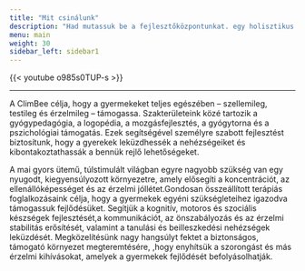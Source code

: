 ```yaml
---
title: "Mit csinálunk"
description: "Had mutassuk be a fejlesztőközpontunkat. egy holisztikus menedékhely a gyermekfejlesztés számára"
menu: main
weight: 30
sidebar_left: sidebar1
---
```


{{< youtube o985s0TUP-s >}}

---

A ClimBee célja, hogy a gyermekeket teljes egészében – szellemileg, testileg és érzelmileg – támogassa. Szakterületeink közé tartozik a gyógypedagógia, a logopédia, a mozgásfejlesztés, a gyógytorna és a pszichológiai támogatás. Ezek segítségével személyre szabott fejlesztést biztosítunk, hogy a gyerekek leküzdhessék a nehézségeiket és kibontakoztathassák a bennük rejlő lehetőségeket.

A mai gyors ütemű, túlstimulált világban egyre nagyobb szükség van egy nyugodt, kiegyensúlyozott környezetre, amely elősegíti a koncentrációt, az ellenállóképességet és az érzelmi jóllétet.Gondosan összeállított terápiás foglalkozásaink célja, hogy a gyermekek egyéni szükségleteihez igazodva támogassuk fejlődésüket. Segítjük a kognitív, motoros és szociális készségek fejlesztését,a kommunikációt, az önszabályozás és az érzelmi stabilitás erősítését, valamint a tanulási és beilleszkedési nehézségek leküzdését. Megközelítésünk nagy hangsúlyt fektet a biztonságos, támogató környezet megteremtésére, ,hogy enyhítsük a szorongást és más érzelmi kihívásokat, amelyek a gyermekek fejlődését befolyásolhatják.

